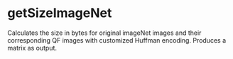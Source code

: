 # getSizeImageNet
Calculates the size in bytes for original imageNet images and their corresponding QF images with customized Huffman encoding. Produces a matrix as output.
